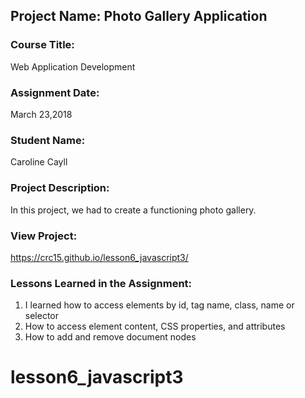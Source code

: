 ## Project Name:  Photo Gallery Application

### Course Title:
Web Application Development

### Assignment Date:  
March 23,2018

### Student Name:  
Caroline Cayll

### Project Description:
In this project, we had to create a functioning photo gallery. 

### View Project:
https://crc15.github.io/lesson6_javascript3/

### Lessons Learned in the Assignment:
1. I learned how to access elements by id, tag name, class, name or selector
2. How to access element content, CSS properties, and attributes
3. How to add and remove document nodes
# lesson6_javascript3
